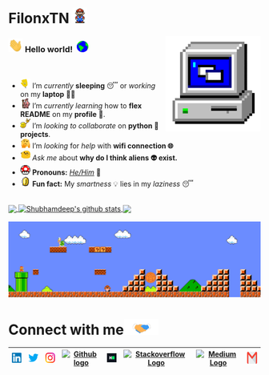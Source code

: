 # FilonxTN&nbsp;<img src="https://github.com/FilonxTN/FilonxTN/blob/main/Assets/Mario_Hello_Big.gif" width="30px">


<!-- 
    &nbsp; [![HitCount](http://hits.dwyl.com/FilonxTN/FilonxTN.svg)](http://hits.dwyl.com/FilonxTN/FilonxTN) 
-->

<img align="right" alt="PC GIF" src="https://github.com/FilonxTN/FilonxTN/blob/main/Assets/PC.gif" width="190" />

### <img src="https://github.com/FilonxTN/FilonxTN/blob/main/Assets/Hi.gif" width="29px"> **Hello world!** &nbsp;<img src="https://github.com/FilonxTN/FilonxTN/blob/main/Assets/Earth.gif" width="24px">


<br>

- <img alt="GIF" src="https://github.com/FilonxTN/FilonxTN/blob/main/Assets/wave.gif" width="20vw" /> I’m *currently* **sleeping** 😴 or *working* on my **laptop** 👨‍💻
- <img alt="GIF" src="https://github.com/FilonxTN/FilonxTN/blob/main/Assets/gandalf_parrot.gif" width="20vw" /> I’m *currently learning* how to **flex README** on my **profile** 💪.
- <img alt="GIF" src="https://github.com/FilonxTN/FilonxTN/blob/main/Assets/headbang.gif" width="20vw" /> I’m *looking to collaborate* on **python 🐍 projects**.
- <img alt="GIF" src="https://github.com/FilonxTN/FilonxTN/blob/main/Assets/hmm.gif" width="20vw" /> I’m *looking* for *help* with **wifi connection 🌐**
- <img alt="GIF" src="https://github.com/FilonxTN/FilonxTN/blob/main/Assets/happy.gif" width="20vw" /> *Ask me* about **why do I think aliens 👽 exist.**
- <img alt="GIF" src="https://github.com/FilonxTN/FilonxTN/blob/main/Assets/powerup.gif" width="20vw" /> **Pronouns:** [*He/Him*](https://pronoun.is/he) 🧔
- <img alt="GIF" src="https://github.com/FilonxTN/FilonxTN/blob/main/Assets/coin.gif" width="20vw" /> **Fun fact:** My *smartness* 💡 lies in my *laziness* 😴


<br>

<a href="https://github.com/FilonxTN">
  <img align="center" src="https://github-readme-stats.vercel.app/api/top-langs/?username=FilonxTN&theme=dark&hide_langs_below=1" />
</a>

<a href="https://github.com/FilonxTN">
 <img align="center" src="https://github-readme-stats.vercel.app/api?username=FilonxTN&show_icons=true&theme=dark&line_height=27" alt="Shubhamdeep's github stats"/>
</a>


<a href="https://github.com/FilonxTN/FilonxTN">
  <img align="center" src="https://github-readme-stats.vercel.app/api/pin/?username=FilonxTN&repo=FilonxTN&theme=dark" />
</a>


<br>
<!--
![Shubhamdeep's github stats](https://github-readme-stats.vercel.app/api?username=FilonxTN&show_icons=true&hide_border=true)
-->

<br>

<img src="https://github.com/FilonxTN/FilonxTN/blob/main/Assets/Mario_Gameplay.gif" alt="Mario Game" width="980">

<br>

# Connect with me<img src="https://github.com/FilonxTN/FilonxTN/blob/main/Assets/Handshake.gif" height="32px">



| [<img src="https://github.com/FilonxTN/FilonxTN/blob/main/Assets/Linkedin.svg" alt="Linkedin Logo" width="32">](https://in.linkedin.com/in/FilonxTN) | [<img src="https://github.com/FilonxTN/FilonxTN/blob/main/Assets/Twitter.svg" alt="Twitter Logo" width="32">](https://twitter.com/YassineBDaoud) | [<img src="https://github.com/FilonxTN/FilonxTN/blob/main/Assets/Instagram.svg" alt="instagram logo" width="32">](https://www.instagram.com/ben_daoud_yassine/)| [<img src="https://cdn.svgporn.com/logos/github-icon.svg" alt="Github logo" width="34">](https://github.com/FilonxTN) | [<img src="https://github.com/FilonxTN/FilonxTN/blob/main/Assets/HackerRank.svg" alt="HackerRank Logo" width="30">](https://www.hackerrank.com/FilonxTN) | [<img src="https://cdn.svgporn.com/logos/stackoverflow-icon.svg" alt="Stackoverflow Logo" width="28">](https://stackoverflow.com/users/13944080/FilonxTN) | [<img src="https://cdn.svgporn.com/logos/medium.svg" alt="Medium Logo" width="30">](https://medium.com/@Filon) | [<img src="https://github.com/FilonxTN/FilonxTN/blob/main/Assets/Gmail.svg" alt="Gmail logo" height="32">](mailto:yassineb.daoudhsr@gmail.com)
|:---:|:---:|:---:|:---:|:---:|:---:|:---:|:---:|



<br>
<br>






<!--

![Dino](https://github.com/FilonxTN/FilonxTN/blob/main/Assets/dino.gif)

<a href="https://in.linkedin.com/in/FilonxTN">
    <img align="left" alt="Shubhamdeep Jha | Linkedin" width="24px" src="https://github.com/FilonxTN/FilonxTN/blob/main/Assets/Linkedin.svg" />
  </a> &nbsp;&nbsp;
  <a href="https://twitter.com/FilonxTN">
    <img align="left" alt="Shubhamdeep Jha | Twitter" width="26px" src="https://github.com/FilonxTN/FilonxTN/blob/main/Assets/Twitter.svg" />
  </a> &nbsp;&nbsp;
  <a href="https://www.instagram.com/FilonxTN/">
    <img align="left" alt="Shubhamdeep Jha | Instagram" width="24px" src="https://github.com/FilonxTN/FilonxTN/blob/main/Assets/Instagram.svg" />
  </a> &nbsp;&nbsp;
  <a href="mailto:shubhamdeepjha@gmail.com">
    <img align="left" alt="Shubhamdeep Jha | Gmail" width="26px" src="https://github.com/FilonxTN/FilonxTN/blob/main/Assets/Gmail.svg" />
  </a>
  
  
  
| [<img src="https://github.com/FilonxTN/FilonxTN/blob/main/Assets/Linkedin.svg" alt="Shubhamdeep Jha | Linkedin" width="34">](https://in.linkedin.com/in/FilonxTN) | [<img src="https://github.com/FilonxTN/FilonxTN/blob/main/Assets/Instagram.svg" alt="instagram logo" width="24">](https://www.instagram.com/ben_daoud_yassine/) | [<img src="https://github.com/FilonxTN/FilonxTN/blob/main/Assets/dev.png" alt="dev logo" width="24">](https://dev.to/filonxtn)| [<img src="https://github.com/FilonxTN/FilonxTN/blob/main/Assets/deviant_art.jpg" alt="dev logo" width="24">](https://www.deviantart.com/FilonxTN) | [<img src="https://raw.githubusercontent.com/FilonxTN/FilonxTN/main/Assets/twitter.png" alt="twitter logo" width="34">](https://twitter.com/YassineBDaoud) | [<img src="https://raw.githubusercontent.com/FilonxTN/FilonxTN/f528b5b39f29b901937e692d6f760a89a4e1d16e/Assets/stack.svg" alt="stack logo" width="24">](https://stackoverflow.com/users/16517595/filon) | [<img src="https://raw.githubusercontent.com/FilonxTN/FilonxTN/main/Assets/gitlab.png" alt="gitlab logo" width="24">](https://gitlab.com/Filon) | [<img src="https://raw.githubusercontent.com/FilonxTN/FilonxTN/main/Assets/reddit.jpg" alt="reddit logo" width="24">](https://www.reddit.com/user/yassinebendaoud)
|---|---|---|---|---|---|---|---|





## 𝗠𝘆 𝗧𝗲𝗰𝗸 𝗦𝘁𝗮𝗰𝗸

<table>
  <tbody>
    <tr valign="top">
      <td width="25%" align="center">
        <span>𝗛𝗧𝗠𝗟𝟱</span><br><br><br>
        <img height="64px" src="https://cdn.svgporn.com/logos/html-5.svg">
      </td>
      <td width="25%" align="center">
        <span>𝗖𝗦𝗦𝟯</span><br><br><br>
        <img height="64px" src="https://cdn.svgporn.com/logos/css-3.svg">
      </td>
      <td width="25%" align="center">
        <span>𝗝𝗮𝘃𝗮𝗦𝗰𝗿𝗶𝗽𝘁</span><br><br><br>
        <img height="64px" src="https://cdn.svgporn.com/logos/javascript.svg">
      </td>
      <td width="25%" align="center">
        <span>𝗩𝘂𝗲</span><br><br><br>
        <img height="64px" src="https://cdn.svgporn.com/logos/vue.svg">
      </td>
    </tr>
    <tr valign="top">
      <td width="25%" align="center">
        <span>𝗪𝗲𝗯𝗽𝗮𝗰𝗸</span><br><br><br>
        <img height="64px" src="https://cdn.svgporn.com/logos/webpack.svg">
      </td>
      <td width="25%" align="center">
        <span>𝗘𝘀𝗹𝗶𝗻𝘁</span><br><br><br>
        <img height="64px" src="https://cdn.svgporn.com/logos/eslint.svg">
      </td>
      <td width="25%" align="center">
        <span>𝗚𝗶𝘁</span><br><br><br>
        <img height="64px" src="https://cdn.svgporn.com/logos/git-icon.svg">
      </td>
      <td width="25%" align="center">
        <span>𝗩𝗦 𝗖𝗼𝗱𝗲</span><br><br><br>
        <img height="64px" src="https://cdn.svgporn.com/logos/visual-studio-code.svg">
      </td>
    </tr>
    <tr valign="top">
      <td width="25%" align="center">
        <span>𝗟𝗲𝘀𝘀</span><br><br><br>
        <img height="64px" src="https://cdn.svgporn.com/logos/less.svg">
      </td>
      <td width="25%" align="center">
        <span>𝗦𝗮𝘀𝘀/𝗦𝗖𝗦𝗦</span><br><br><br>
        <img height="64px" src="https://cdn.svgporn.com/logos/sass.svg">
      </td>
      <td width="25%" align="center">
        <span>𝗧𝗮𝗶𝗹𝘄𝗶𝗻𝗱𝗖𝘀𝘀</span><br><br><br>
        <img height="64px" src="https://cdn.svgporn.com/logos/tailwindcss-icon.svg">
      </td>
      <td width="25%" align="center">
        <span>𝗡𝗲𝘁𝗹𝗶𝗳𝘆</span><br><br><br>
        <img height="64px" src="https://cdn.svgporn.com/logos/netlify.svg">
      </td>
    </tr>
  </tbody>
</table>


![visitors](https://visitor-badge.laobi.icu/badge?page_id=FilonxTN)

-->
